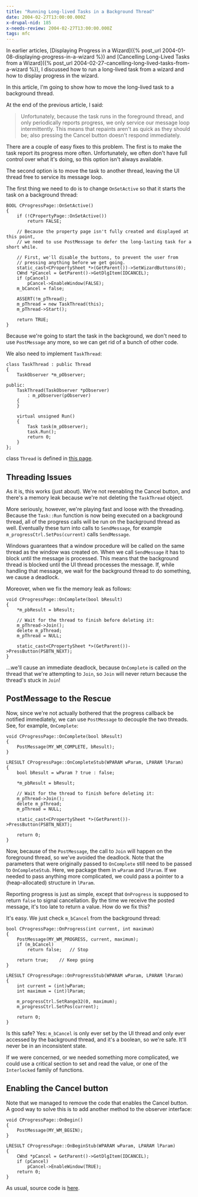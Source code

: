```yaml
---
title: "Running Long-lived Tasks in a Background Thread"
date: 2004-02-27T13:00:00.000Z
x-drupal-nid: 185
x-needs-review: 2004-02-27T13:00:00.000Z
tags: mfc
---
```

In earlier articles, [Displaying Progress in a Wizard]({% post_url 2004-01-08-displaying-progress-in-a-wizard %}) and [Cancelling Long-Lived Tasks from a Wizard]({% post_url 2004-02-27-cancelling-long-lived-tasks-from-a-wizard %}), I discussed how to run a long-lived task from a wizard and how to display progress in the wizard.

In this article, I'm going to show how to move the long-lived task to a background thread.

At the end of the previous article, I said:

> Unfortunately, because the task runs in the foreground thread, and only periodically reports progress, we only service our message loop intermittently. This means that repaints aren't as quick as they should be; also pressing the Cancel button doesn't respond immediately.

There are a couple of easy fixes to this problem. The first is to make the task report its progress more often. Unfortunately, we often don't have full control over what it's doing, so this option isn't always available.

The second option is to move the task to another thread, leaving the UI thread free to service its message loop.

The first thing we need to do is to change `OnSetActive` so that it starts the task on a background thread:

```
BOOL CProgressPage::OnSetActive()
{
	if (!CPropertyPage::OnSetActive())
		return FALSE;

	// Because the property page isn't fully created and displayed at this point,
	// we need to use PostMessage to defer the long-lasting task for a short while.

	// First, we'll disable the buttons, to prevent the user from
	// pressing anything before we get going.
	static_cast<CPropertySheet *>(GetParent())->SetWizardButtons(0);
	CWnd *pCancel = GetParent()->GetDlgItem(IDCANCEL);
	if (pCancel)
		pCancel->EnableWindow(FALSE);
	m_bCancel = false;

	ASSERT(!m_pThread);
	m_pThread = new TaskThread(this);
	m_pThread->Start();

	return TRUE;
}
```

Because we're going to start the task in the background, we don't need to use `PostMessage` any more, so we can get rid of a bunch of other code.

We also need to implement `TaskThread`:

```
class TaskThread : public Thread
{
	TaskObserver *m_pObserver;

public:
	TaskThread(TaskObserver *pObserver)
		: m_pObserver(pObserver)
	{
	}

	virtual unsigned Run()
	{
		Task task(m_pObserver);
		task.Run();
		return 0;
	}
};
```

class `Thread` is defined in [this page](/node/view/141).

## Threading Issues

As it is, this works (just about). We're not reenabling the Cancel button, and there's a memory leak because we're not deleting the `TaskThread` object.

More seriously, however, we're playing fast and loose with the threading. Because the `Task::Run` function is now being executed on a background thread, all of the progress calls will be run on the background thread as well. Eventually these turn into calls to `SendMessage`, for example `m_progressCtrl.SetPos(current)` calls `SendMessage`.

Windows guarantees that a window procedure will be called on the same thread as the window was created on. When we call `SendMessage` it has to block until the message is processed. This means that the background thread is blocked until the UI thread processes the message. If, while handling that message, we wait for the background thread to do something, we cause a deadlock.

Moreover, when we fix the memory leak as follows:

```
void CProgressPage::OnComplete(bool bResult)
{
	*m_pbResult = bResult;

	// Wait for the thread to finish before deleting it:
	m_pThread->Join();
	delete m_pThread;
	m_pThread = NULL;

	static_cast<CPropertySheet *>(GetParent())->PressButton(PSBTN_NEXT);
}
```

...we'll cause an immediate deadlock, because `OnComplete` is called _on_ the thread that we're attempting to `Join`, so `Join` will never return because the thread's stuck in `Join`!

## PostMessage to the Rescue

Now, since we're not actually bothered that the progress callback be notified immediately, we can use `PostMessage` to decouple the two threads. See, for example, `OnComplete`:

```
void CProgressPage::OnComplete(bool bResult)
{
	PostMessage(MY_WM_COMPLETE, bResult);
}

LRESULT CProgressPage::OnCompleteStub(WPARAM wParam, LPARAM lParam)
{
	bool bResult = wParam ? true : false;

	*m_pbResult = bResult;

	// Wait for the thread to finish before deleting it:
	m_pThread->Join();
	delete m_pThread;
	m_pThread = NULL;

	static_cast<CPropertySheet *>(GetParent())->PressButton(PSBTN_NEXT);

	return 0;
}
```

Now, because of the `PostMessage`, the call to `Join` will happen on the foreground thread, so we've avoided the deadlock.
Note that the parameters that were originally passed to `OnComplete` still need to be passed to `OnCompleteStub`. Here, we package them in `wParam` and `lParam`. If we needed to pass anything more complicated, we could pass a pointer to a (heap-allocated) structure in `lParam`.

Reporting progress is just as simple, except that `OnProgress` is supposed to return `false` to signal cancellation. By the time we receive the posted message, it's too late to return a value. How do we fix this?

It's easy. We just check `m_bCancel` from the background thread:

```
bool CProgressPage::OnProgress(int current, int maximum)
{
	PostMessage(MY_WM_PROGRESS, current, maximum);
	if (m_bCancel)
		return false;	// Stop

	return true;	// Keep going
}

LRESULT CProgressPage::OnProgressStub(WPARAM wParam, LPARAM lParam)
{
	int current = (int)wParam;
	int maximum = (int)lParam;

	m_progressCtrl.SetRange32(0, maximum);
	m_progressCtrl.SetPos(current);

	return 0;
}
```

Is this safe? Yes: `m_bCancel` is only ever set by the UI thread and only ever accessed by the background thread, and it's a boolean, so we're safe. It'll never be in an inconsistent state.

If we were concerned, or we needed something more complicated, we could use a critical section to set and read the value, or one of the `Interlocked` family of functions.

## Enabling the Cancel button

Note that we managed to remove the code that enables the Cancel button. A good way to solve this is to add another method to the observer interface:

```
void CProgressPage::OnBegin()
{
	PostMessage(MY_WM_BEGIN);
}

LRESULT CProgressPage::OnBeginStub(WPARAM wParam, LPARAM lParam)
{
	CWnd *pCancel = GetParent()->GetDlgItem(IDCANCEL);
	if (pCancel)
		pCancel->EnableWindow(TRUE);
	return 0;
}
```

As usual, source code is [here](/node/view/143).

